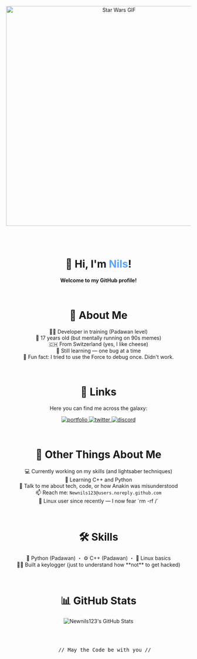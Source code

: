 <div align="center">

<!-- 🌌 Star Wars GIF -->
<img src="https://media0.giphy.com/media/v1.Y2lkPTc5MGI3NjExanBsMXF4bzRrbG03OW5icDhuaHI4d3Q2dDA5cndtcDRnaW03M2F3NSZlcD12MV9pbnRlcm5hbF9naWZfYnlfaWQmY3Q9Zw/Nx0rz3jtxtEre/giphy.gif" width="600" alt="Star Wars GIF" />

  <br><br>

  <h1>👋 Hi, I'm <span style="color:#58A6FF">Nils</span>!</h1>
  <p><strong>Welcome to my GitHub profile!</strong></p>

  <br>

  <h1>🚀 About Me</h1>
  <p>
    👨‍💻 Developer in training (Padawan level)<br>
    🎂 17 years old (but mentally running on 90s memes)<br>
    🇨🇭 From Switzerland (yes, I like cheese)<br>
    🧠 Still learning — one bug at a time<br>
    🤖 Fun fact: I tried to use the Force to debug once. Didn't work.
  </p>

  <br>

  <h1>🔗 Links</h1>
  <p>Here you can find me across the galaxy:</p>

  <p>
    <a href="http://www.thereisnothinghere.com/">
      <img src="https://img.shields.io/badge/Portfolio-black?style=for-the-badge&logo=ko-fi&logoColor=white" alt="portfolio">
    </a>
    <a href="https://x.com/newnilsoh/">
      <img src="https://img.shields.io/badge/X (Twitter)-black?style=for-the-badge&logo=X&logoColor=white" alt="twitter">
    </a>
    <a href="https://discordapp.com/users/475667761670914068">
      <img src="https://img.shields.io/badge/Discord-darkblue?style=for-the-badge&logo=discord&logoColor=white" alt="discord">
    </a>
  </p>

  <br>

  <h1>📼 Other Things About Me</h1>
  <p>
    💻 Currently working on my skills (and lightsaber techniques)<br>
    🧪 Learning C++ and Python<br>
    💬 Talk to me about tech, code, or how Anakin was misunderstood<br>
    📫 Reach me: <code>Newnils123@users.noreply.github.com</code><br>
    🐧 Linux user since recently — I now fear `rm -rf /`
  </p>

  <br>

  <h1>🛠 Skills</h1>
  <p>
    🐍 Python (Padawan) ・ ⚙️ C++ (Padawan) ・ 🐧 Linux basics<br>
    🧑‍🔬 Built a keylogger (just to understand how **not** to get hacked)
  </p>

  <br>

  <h1>📊 GitHub Stats</h1>
  <p>
    <img src="https://github-readme-stats.vercel.app/api?username=Newnils123&show_icons=true&theme=github_dark&hide_title=true&hide_border=true&bg_color=00000000&icon_color=58A6FF&text_color=FFFFFF" alt="Newnils123's GitHub Stats">
  </p>

  <br><br>
  <pre>
    // May the Code be with you //
  </pre>

</div>
